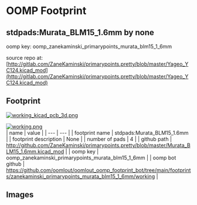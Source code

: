 # OOMP Footprint  
## stdpads:Murata_BLM15_1.6mm  by none  
  
oomp key: oomp_zanekaminski_primarypoints_murata_blm15_1_6mm  
  
source repo at: [http://gitlab.com/ZaneKaminski/primarypoints.pretty/blob/master/Yageo_YC124.kicad_mod](http://gitlab.com/ZaneKaminski/primarypoints.pretty/blob/master/Yageo_YC124.kicad_mod)  
## Footprint  
  
[![working_kicad_pcb_3d.png](working_kicad_pcb_3d_600.png)](working_kicad_pcb_3d.png)  
  
[![working.png](working_600.png)](working.png)  
| name | value | 
| --- | --- | 
| footprint name | stdpads:Murata_BLM15_1.6mm | 
| footprint description | None | 
| number of pads | 4 | 
| github path | http://github.com/ZaneKaminski/primarypoints.pretty/blob/master/Murata_BLM15_1.6mm.kicad_mod | 
| oomp key | oomp_zanekaminski_primarypoints_murata_blm15_1_6mm | 
| oomp bot github | https://github.com/oomlout/oomlout_oomp_footprint_bot/tree/main/footprints/zanekaminski_primarypoints_murata_blm15_1_6mm/working | 
## Images  
